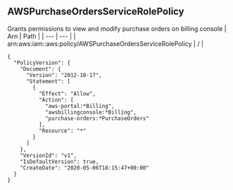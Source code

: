 
## AWSPurchaseOrdersServiceRolePolicy
Grants permissions to view and modify purchase orders on billing console
| Arn | Path |
| --- | --- |
| arn:aws:iam::aws:policy/AWSPurchaseOrdersServiceRolePolicy | / |
```
{
  "PolicyVersion": {
    "Document": {
      "Version": "2012-10-17",
      "Statement": [
        {
          "Effect": "Allow",
          "Action": [
            "aws-portal:*Billing",
            "awsbillingconsole:*Billing",
            "purchase-orders:*PurchaseOrders"
          ],
          "Resource": "*"
        }
      ]
    },
    "VersionId": "v1",
    "IsDefaultVersion": true,
    "CreateDate": "2020-05-06T18:15:47+00:00"
  }
}
```
